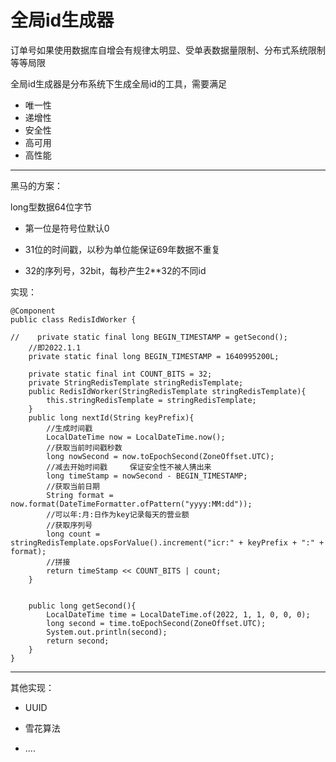 # 全局id生成器

订单号如果使用数据库自增会有规律太明显、受单表数据量限制、分布式系统限制等等局限

全局id生成器是分布系统下生成全局id的工具，需要满足

- 唯一性
- 递增性
- 安全性
- 高可用
- 高性能

----

黑马的方案：

long型数据64位字节

- 第一位是符号位默认0

- 31位的时间戳，以秒为单位能保证69年数据不重复
- 32的序列号，32bit，每秒产生2**32的不同id

实现：

```java{13-27}
@Component
public class RedisIdWorker {

//    private static final long BEGIN_TIMESTAMP = getSecond();
    //即2022.1.1
    private static final long BEGIN_TIMESTAMP = 1640995200L;

    private static final int COUNT_BITS = 32;
    private StringRedisTemplate stringRedisTemplate;
    public RedisIdWorker(StringRedisTemplate stringRedisTemplate){
        this.stringRedisTemplate = stringRedisTemplate;
    }
    public long nextId(String keyPrefix){
        //生成时间戳
        LocalDateTime now = LocalDateTime.now();
        //获取当前时间戳秒数
        long nowSecond = now.toEpochSecond(ZoneOffset.UTC);
        //减去开始时间戳     保证安全性不被人猜出来
        long timeStamp = nowSecond - BEGIN_TIMESTAMP;
        //获取当前日期
        String format = now.format(DateTimeFormatter.ofPattern("yyyy:MM:dd"));
        //可以年:月:日作为key记录每天的营业额
        //获取序列号
        long count = stringRedisTemplate.opsForValue().increment("icr:" + keyPrefix + ":" + format);
        //拼接
        return timeStamp << COUNT_BITS | count;
    }


    public long getSecond(){
        LocalDateTime time = LocalDateTime.of(2022, 1, 1, 0, 0, 0);
        long second = time.toEpochSecond(ZoneOffset.UTC);
        System.out.println(second);
        return second;
    }
}
```

---

其他实现：

- UUID
- 雪花算法

- ....






